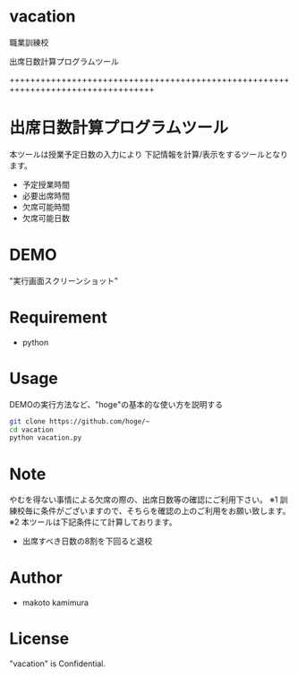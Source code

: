 # vacation

職業訓練校

出席日数計算プログラムツール

++++++++++++++++++++++++++++++++++++++++++++++++++++++++++++++++++++++++++++++++++


# 出席日数計算プログラムツール

本ツールは授業予定日数の入力により
下記情報を計算/表示をするツールとなります。

* 予定授業時間
* 必要出席時間
* 欠席可能時間
* 欠席可能日数
 
# DEMO
 
"実行画面スクリーンショット"
  
# Requirement
  
* python
 
# Usage
 
DEMOの実行方法など、"hoge"の基本的な使い方を説明する
 
```bash
git clone https://github.com/hoge/~
cd vacation
python vacation.py
```
 
# Note

やむを得ない事情による欠席の際の、出席日数等の確認にご利用下さい。
※1 訓練校毎に条件がございますので、そちらを確認の上のご利用をお願い致します。
※2 本ツールは下記条件にて計算しております。
* 出席すべき日数の8割を下回ると退校

# Author
 
* makoto kamimura
 
# License

"vacation" is Confidential.
